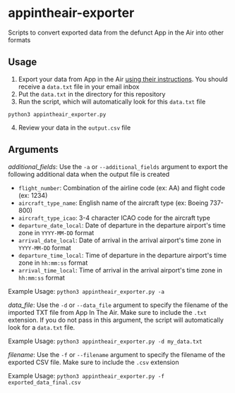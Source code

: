 # appintheair-exporter
Scripts to convert exported data from the defunct App in the Air into other formats

## Usage
1. Export your data from App in the Air [using their instructions](https://appintheair.com/shutdown/). You should receive a `data.txt` file in your email inbox
2. Put the `data.txt` in the directory for this repository
3. Run the script, which will automatically look for this `data.txt` file

`python3 appintheair_exporter.py`

4. Review your data in the `output.csv` file

## Arguments
*additional_fields*: Use the `-a` or `--additional_fields` argument to export the following additional data when the output file is created
* `flight_number`: Combination of the airline code (ex: AA) and flight code (ex: 1234) 
* `aircraft_type_name`: English name of the aircraft type (ex: Boeing 737-800)
* `aircraft_type_icao`: 3-4 character ICAO code for the aircraft type
* `departure_date_local`: Date of departure in the departure airport's time zone in `YYYY-MM-DD` format
* `arrival_date_local`: Date of arrival in the arrival airport's time zone in `YYYY-MM-DD` format
* `departure_time_local`: Time of departure in the departure airport's time zone in `hh:mm:ss` format
* `arrival_time_local`: Time of arrival in the arrival airport's time zone in `hh:mm:ss` format

Example Usage:
`python3 appintheair_exporter.py -a`

*data_file*: Use the `-d` or `--data_file` argument to specify the filename of the imported TXT file from App In The Air. Make sure to include the `.txt` extension. If you do not pass in this argument, the script will automatically look for a `data.txt` file.

Example Usage:
`python3 appintheair_exporter.py -d my_data.txt`

*filename*: Use the `-f` or `--filename` argument to specify the filename of the exported CSV file. Make sure to include the `.csv` extension

Example Usage:
`python3 appintheair_exporter.py -f exported_data_final.csv`
